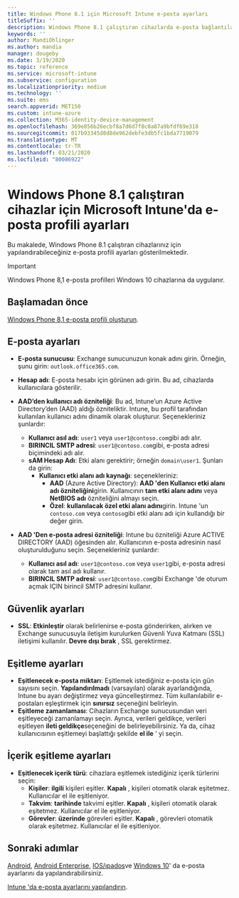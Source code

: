 ```yaml
---
title: Windows Phone 8.1 için Microsoft Intune e-posta ayarları
titleSuffix: ''
description: Windows Phone 8.1 çalıştıran cihazlarda e-posta bağlantılarını yapılandırmak için kullanabileceğiniz Intune ayarlarını öğrenin.
keywords: ''
author: MandiOhlinger
ms.author: mandia
manager: dougeby
ms.date: 3/19/2020
ms.topic: reference
ms.service: microsoft-intune
ms.subservice: configuration
ms.localizationpriority: medium
ms.technology: ''
ms.suite: ems
search.appverid: MET150
ms.custom: intune-azure
ms.collection: M365-identity-device-management
ms.openlocfilehash: 369e856b26ecbf8a7d6d7f8c0a87a9bfdf69e318
ms.sourcegitcommit: 017b93345d8d8de962debfe3db5fc1bda7719079
ms.translationtype: MT
ms.contentlocale: tr-TR
ms.lasthandoff: 03/21/2020
ms.locfileid: "80086922"
---
```

# <a name="email-profile-settings-in-microsoft-intune-for-devices-running-windows-phone-81"></a>Windows Phone 8.1 çalıştıran cihazlar için Microsoft Intune'da e-posta profili ayarları

Bu makalede, Windows Phone 8.1 çalıştıran cihazlarınız için yapılandırabileceğiniz e-posta profili ayarları gösterilmektedir.

>[!IMPORTANT]
>Windows Phone 8,1 e-posta profilleri Windows 10 cihazlarına da uygulanır.

## <a name="before-you-begin"></a>Başlamadan önce

[Windows Phone 8,1 e-posta profili oluşturun](email-settings-configure.md).

## <a name="email-settings"></a>E-posta ayarları

- **E-posta sunucusu**: Exchange sunucunuzun konak adını girin. Örneğin, şunu girin: `outlook.office365.com`.
- **Hesap adı**: E-posta hesabı için görünen adı girin. Bu ad, cihazlarda kullanıcılara gösterilir.
- **AAD’den kullanıcı adı özniteliği**: Bu ad, Intune’un Azure Active Directory’den (AAD) aldığı özniteliktir. Intune, bu profil tarafından kullanılan kullanıcı adını dinamik olarak oluşturur. Seçenekleriniz şunlardır:
  - **Kullanıcı asıl adı**: `user1` veya `user1@contoso.com`gibi adı alır.
  - **BIRINCIL SMTP adresi**: `user1@contoso.com`gibi, e-posta adresi biçimindeki adı alır.
  - **sAM Hesap Adı**: Etki alanı gerektirir; örneğin `domain\user1`. Şunları da girin:
    - **Kullanıcı etki alanı adı kaynağı**: seçenekleriniz:
      - **AAD** (Azure Active Directory): **AAD 'den Kullanıcı etki alanı adı özniteliğini**girin. Kullanıcının **tam etki alanı adını** veya **NetBIOS adı** özniteliğini almayı seçin.
      - **Özel**: **kullanılacak özel etki alanı adını**girin. Intune 'un `contoso.com` veya `contoso`gibi etki alanı adı için kullandığı bir değer girin.

- **AAD 'Den e-posta adresi özniteliği**: Intune bu özniteliği Azure ACTIVE DIRECTORY (AAD) öğesinden alır. Kullanıcının e-posta adresinin nasıl oluşturulduğunu seçin. Seçenekleriniz şunlardır:
  - **Kullanıcı asıl adı**: `user1@contoso.com` veya `user1`gibi, e-posta adresi olarak tam asıl adı kullanır.
  - **BIRINCIL SMTP adresi**: `user1@contoso.com`gibi Exchange 'de oturum açmak IÇIN birincil SMTP adresini kullanır.

## <a name="security-settings"></a>Güvenlik ayarları

- **SSL**: **Etkinleştir** olarak belirlenirse e-posta gönderirken, alırken ve Exchange sunucusuyla iletişim kurulurken Güvenli Yuva Katmanı (SSL) iletişimi kullanılır. **Devre dışı bırak** , SSL gerektirmez.

## <a name="synchronization-settings"></a>Eşitleme ayarları

- **Eşitlenecek e-posta miktarı**: Eşitlemek istediğiniz e-posta için gün sayısını seçin. **Yapılandırılmadı** (varsayılan) olarak ayarlandığında, Intune bu ayarı değiştirmez veya güncelleştirmez. Tüm kullanılabilir e-postaları eşleştirmek için **sınırsız** seçeneğini belirleyin.
- **Eşitleme zamanlaması**: Cihazların Exchange sunucusundan veri eşitleyeceği zamanlamayı seçin. Ayrıca, verileri geldikçe, verileri eşitleyen **ileti geldikçe**seçeneğini de belirleyebilirsiniz. Ya da, cihaz kullanıcısının eşitlemeyi başlattığı şekilde **el ile** ' yi seçin.

## <a name="content-sync-settings"></a>İçerik eşitleme ayarları

- **Eşitlenecek içerik türü**: cihazlara eşitlemek istediğiniz içerik türlerini seçin:
  - **Kişiler**: **ilgili** kişileri eşitler. **Kapalı** , kişileri otomatik olarak eşitetmez. Kullanıcılar el ile eşitleniyor.
  - **Takvim**: **tarihinde** takvimi eşitler. **Kapalı** , kişileri otomatik olarak eşitetmez. Kullanıcılar el ile eşitleniyor.
  - **Görevler**: **üzerinde** görevleri eşitler. **Kapalı** , görevleri otomatik olarak eşitetmez. Kullanıcılar el ile eşitleniyor.

## <a name="next-steps"></a>Sonraki adımlar

[Android](email-settings-android.md), [Android Enterprise](email-settings-android-enterprise.md), [IOS/ıpados](email-settings-ios.md)ve [Windows 10](email-settings-windows-10.md)' da e-posta ayarlarını da yapılandırabilirsiniz.

[Intune 'da e-posta ayarlarını yapılandırın](email-settings-configure.md).
